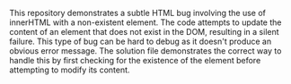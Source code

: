 This repository demonstrates a subtle HTML bug involving the use of innerHTML with a non-existent element. The code attempts to update the content of an element that does not exist in the DOM, resulting in a silent failure. This type of bug can be hard to debug as it doesn't produce an obvious error message. The solution file demonstrates the correct way to handle this by first checking for the existence of the element before attempting to modify its content.